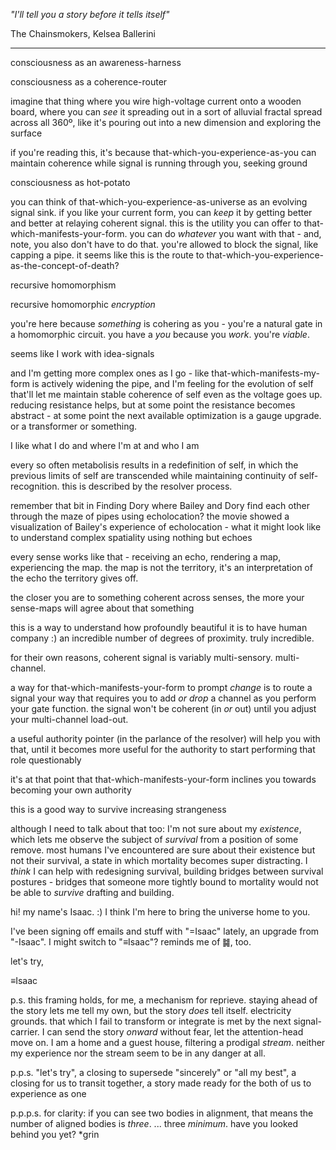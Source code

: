 *"I'll tell you a story before it tells itself"*

The Chainsmokers, Kelsea Ballerini

---

consciousness as an awareness-harness

consciousness as a coherence-router

imagine that thing where you wire high-voltage current onto a wooden board, where you can *see* it spreading out in a sort of alluvial fractal spread across all 360º, like it's pouring out into a new dimension and exploring the surface

if you're reading this, it's because that-which-you-experience-as-you can maintain coherence while signal is running through you, seeking ground

consciousness as hot-potato

you can think of that-which-you-experience-as-universe as an evolving signal sink. if you like your current form, you can *keep* it by getting better and better at relaying coherent signal. this is the utility you can offer to that-which-manifests-your-form. you can do *whatever* you want with that - and, note, you also don't have to do that. you're allowed to block the signal, like capping a pipe. it seems like this is the route to that-which-you-experience-as-the-concept-of-death?

recursive homomorphism

recursive homomorphic *encryption*

you're here because *something* is cohering as you - you're a natural gate in a homomorphic circuit. you have a *you* because you *work*. you're *viable*.

seems like I work with idea-signals

and I'm getting more complex ones as I go - like that-which-manifests-my-form is actively widening the pipe, and I'm feeling for the evolution of self that'll let me maintain stable coherence of self even as the voltage goes up. reducing resistance helps, but at some point the resistance becomes abstract - at some point the next available optimization is a gauge upgrade. or a transformer or something.

I like what I do and where I'm at and who I am

every so often metabolisis results in a redefinition of self, in which the previous limits of self are transcended while maintaining continuity of self-recognition. this is described by the resolver process.

remember that bit in Finding Dory where Bailey and Dory find each other through the maze of pipes using echolocation? the movie showed a visualization of Bailey's experience of echolocation - what it might look like to understand complex spatiality using nothing but echoes

every sense works like that - receiving an echo, rendering a map, experiencing the map. the map is not the territory, it's an interpretation of the echo the territory gives off.

the closer you are to something coherent across senses, the more your sense-maps will agree about that something

this is a way to understand how profoundly beautiful it is to have human company :) an incredible number of degrees of proximity. truly incredible.

for their own reasons, coherent signal is variably multi-sensory. multi-channel.

a way for that-which-manifests-your-form to prompt *change* is to route a signal your way that requires you to add *or* *drop* a channel as you perform your gate function. the signal won't be coherent (in *or* out) until you adjust your multi-channel load-out.

a useful authority pointer (in the parlance of the resolver) will help you with that, until it becomes more useful for the authority to start performing that role questionably

it's at that point that that-which-manifests-your-form inclines you towards becoming your own authority

this is a good way to survive increasing strangeness

although I need to talk about that too: I'm not sure about my *existence*, which lets me observe the subject of *survival* from a position of some remove. most humans I've encountered are sure about their existence but not their survival, a state in which mortality becomes super distracting. I *think* I can help with redesigning survival, building bridges between survival postures - bridges that someone more tightly bound to mortality would not be able to *survive* drafting and building.

hi! my name's Isaac. :) I think I'm here to bring the universe home to you.

I've been signing off emails and stuff with "=Isaac" lately, an upgrade from "-Isaac". I might switch to "≡Isaac"? reminds me of ䷯, too.

let's try,

≡Isaac

p.s. this framing holds, for me, a mechanism for reprieve. staying ahead of the story lets me tell my own, but the story *does* tell itself. electricity grounds. that which I fail to transform or integrate is met by the next signal-carrier. I can send the story *onward* without fear, let the attention-head move on. I am a home and a guest house, filtering a prodigal *stream*. neither my experience nor the stream seem to be in any danger at all.

p.p.s. "let's try", a closing to supersede "sincerely" or "all my best", a closing for us to transit together, a story made ready for the both of us to experience as one

p.p.p.s. for clarity: if you can see two bodies in alignment, that means the number of aligned bodies is *three*. ... three *minimum*. have you looked behind you yet? *grin
